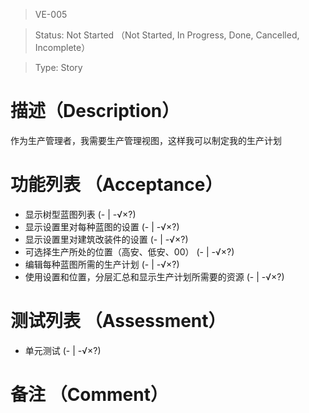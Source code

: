 > VE-005

> Status: Not Started （Not Started, In Progress, Done, Cancelled, Incomplete）

> Type: Story

# 描述（Description）
作为生产管理者，我需要生产管理视图，这样我可以制定我的生产计划

# 功能列表 （Acceptance）
* 显示树型蓝图列表 (- | -√×?)
* 显示设置里对每种蓝图的设置 (- | -√×?)
* 显示设置里对建筑改装件的设置 (- | -√×?)
* 可选择生产所处的位置（高安、低安、00） (- | -√×?)
* 编辑每种蓝图所需的生产计划 (- | -√×?)
* 使用设置和位置，分层汇总和显示生产计划所需要的资源 (- | -√×?)

# 测试列表 （Assessment）
* 单元测试 (- | -√×?)

# 备注 （Comment）

